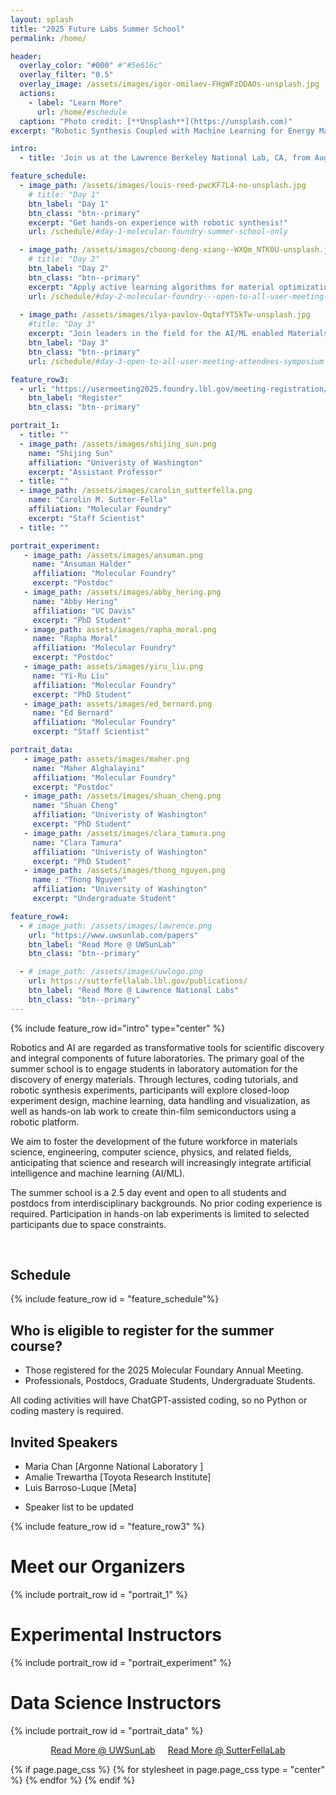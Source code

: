 ```yaml
---
layout: splash
title: "2025 Future Labs Summer School"
permalink: /home/

header:
  overlay_color: "#000" #"#5e616c"
  overlay_filter: "0.5"
  overlay_image: /assets/images/igor-omilaev-FHgWFzDDAOs-unsplash.jpg
  actions:
    - label: "Learn More"
      url: /home/#schedule
  caption: "Photo credit: [**Unsplash**](https://unsplash.com)"
excerpt: "Robotic Synthesis Coupled with Machine Learning for Energy Materials."

intro: 
  - title: 'Join us at the Lawrence Berkeley National Lab, CA, from August 13-15 for activities and workshops for applying machine learning to material science'

feature_schedule:
  - image_path: /assets/images/louis-reed-pwcKF7L4-no-unsplash.jpg
    # title: "Day 1"
    btn_label: "Day 1"
    btn_class: "btn--primary"
    excerpt: "Get hands-on experience with robotic synthesis!"
    url: /schedule/#day-1-molecular-foundry-summer-school-only

  - image_path: /assets/images/choong-deng-xiang--WXQm_NTK0U-unsplash.jpg
    # title: "Day 2"
    btn_label: "Day 2"
    btn_class: "btn--primary"
    excerpt: "Apply active learning algorithms for material optimization!"
    url: /schedule/#day-2-molecular-foundry---open-to-all-user-meeting-attendees-tutorial
        
  - image_path: /assets/images/ilya-pavlov-OqtafYT5kTw-unsplash.jpg
    #title: "Day 3"
    excerpt: "Join leaders in the field for the AI/ML enabled Materials Development Symposium!"
    btn_label: "Day 3"
    btn_class: "btn--primary"
    url: /schedule/#day-3-open-to-all-user-meeting-attendees-symposium

feature_row3:
  - url: "https://usermeeting2025.foundry.lbl.gov/meeting-registration/"
    btn_label: "Register"
    btn_class: "btn--primary"

portrait_1:
  - title: ""
  - image_path: /assets/images/shijing_sun.png
    name: "Shijing Sun"
    affiliation: "Univeristy of Washington"
    excerpt: "Assistant Professor"
  - title: ""
  - image_path: /assets/images/carolin_sutterfella.png
    name: "Carolin M. Sutter-Fella"
    affiliation: "Molecular Foundry" 
    excerpt: "Staff Scientist"
  - title: ""

portrait_experiment:  
   - image_path: /assets/images/ansuman.png
     name: "Ansuman Halder"
     affiliation: "Molecular Foundry"
     excerpt: "Postdoc"
   - image_path: /assets/images/abby_hering.png
     name: "Abby Hering"
     affiliation: "UC Davis" 
     excerpt: "PhD Student"
   - image_path: assets/images/rapha_moral.png
     name: "Rapha Moral"
     affiliation: "Molecular Foundry" 
     excerpt: "Postdoc"
   - image_path: assets/images/yiru_liu.png
     name: "Yi-Ru Liu"
     affiliation: "Molecular Foundry" 
     excerpt: "PhD Student"
   - image_path: assets/images/ed_bernard.png
     name: "Ed Bernard"
     affiliation: "Molecular Foundry" 
     excerpt: "Staff Scientist"

portrait_data: 
   - image_path: assets/images/maher.png
     name: "Maher Alghalayini"
     affiliation: "Molecular Foundry"
     excerpt: "Postdoc"
   - image_path: /assets/images/shuan_cheng.png
     name: "Shuan Cheng"
     affiliation: "Univeristy of Washington" 
     excerpt: "PhD Student"
   - image_path: /assets/images/clara_tamura.png
     name: "Clara Tamura"
     affiliation: "Univeristy of Washington"
     excerpt: "PhD Student"
   - image_path: /assets/images/thong_nguyen.png
     name : "Thong Nguyen" 
     affiliation: "University of Washington" 
     excerpt: "Undergraduate Student" 

feature_row4:
  - # image_path: /assets/images/lawrence.png
    url: "https://www.uwsunlab.com/papers"
    btn_label: "Read More @ UWSunLab"
    btn_class: "btn--primary"

  - # image_path: /assets/images/uwlogo.png
    url: https://sutterfellalab.lbl.gov/publications/
    btn_label: "Read More @ Lawrence National Labs"
    btn_class: "btn--primary"
---
```

{% include feature_row id="intro" type="center" %} 

Robotics and AI are regarded as transformative tools for scientific discovery and integral components of future laboratories. The primary goal of the summer school is to engage students in laboratory automation for the discovery of energy materials. Through lectures, coding tutorials, and robotic synthesis experiments, participants will explore closed-loop experiment design, machine learning, data handling and visualization, as well as hands-on lab work to create thin-film semiconductors using a robotic platform.

We aim to foster the development of the future workforce in materials science, engineering, computer science, physics, and related fields, anticipating that science and research will increasingly integrate artificial intelligence and machine learning (AI/ML).

The summer school is a 2.5 day event and open to all students and postdocs from interdisciplinary backgrounds. No prior coding experience is required. Participation in hands-on lab experiments is limited to selected participants due to space constraints.

<br/>

## Schedule
{% include feature_row id = "feature_schedule"%}

## Who is eligible to register for the summer course?
- Those registered for the 2025 Molecular Foundary Annual Meeting.
- Professionals,  Postdocs,  Graduate Students,  Undergraduate Students.

All coding activities will have ChatGPT-assisted coding, so no Python or coding mastery is required.

## Invited Speakers
- Maria Chan [Argonne National Laboratory ]
- Amalie Trewartha [Toyota Research Institute]
- Luis Barroso-Luque [Meta]
  
* Speaker list to be updated



{% include feature_row id = "feature_row3" %}

<!-- ## "Readings from our Hosts"
#  'Learn more through some of the publications from our host!' -->
# Meet our Organizers
{% include portrait_row id = "portrait_1"  %}

# Experimental Instructors
{% include portrait_row id = "portrait_experiment" %}

# Data Science Instructors
{% include portrait_row id = "portrait_data" %}

<!-- {% include feature_row id="feature_row4" type="center" %}  -->
<div style="display: flex; justify-content: center; gap: 20px;">
  <a href="https://www.uwsunlab.com/papers" class="btn btn--primary">Read More @ UWSunLab</a>
  <a href="https://sutterfellalab.lbl.gov/publications/" class="btn btn--primary">Read More @ SutterFellaLab</a>
</div>
<!-- One of the placeholders can be reading materials (not sure how to call it) but it can provide links to Shijing/my papers;-->


{% if page.page_css %}
  {% for stylesheet in page.page_css  type = "center" %}
    <link rel="stylesheet" href="{{ stylesheet, relative_url }}">
  {% endfor %}
{% endif %}


<!-- 
another placeholder can be info about preparing for the summer school/ good to know. here we will add safety information, min. PPE
another placeholder can be data that we generate during the summer school and openly share through the website
another placeholder can be codes that we share as part of the summer school -->

<!-- 
{% include feature_row id="feature_row2" type="left" %}

{% include feature_row id="feature_row3" type="right" %} -->

